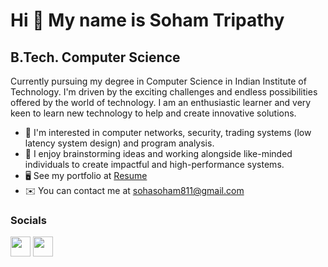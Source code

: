 Hi 👋 My name is Soham Tripathy
===============================

B.Tech. Computer Science
------------------------

Currently pursuing my degree in Computer Science in Indian Institute of Technology. I'm driven by the exciting challenges and endless possibilities offered by the world of technology. I am an enthusiastic learner and very keen to learn new technology to help and create innovative solutions.

* 🧠  I'm interested in computer networks, security, trading systems (low latency system design) and program analysis.
* 🌟  I enjoy brainstorming ideas and working alongside like-minded individuals to create impactful and high-performance systems.
* 🖥️  See my portfolio at [Resume](http://drive.google.com/file/d/1h54kgwNehbj1jP33af3A7Gb1EWSYAdXN/view?usp=sharing)
* ✉️  You can contact me at [sohasoham811@gmail.com](mailto:sohasoham811@gmail.com)

### Socials

<p align="left"> <a href="https://www.github.com/Archaic-Mage" target="_blank" rel="noreferrer"><img src="https://raw.githubusercontent.com/danielcranney/readme-generator/main/public/icons/socials/github.svg" width="32" height="32" /></a> <a href="https://www.linkedin.com/in/soham-tripathy-1bb923234/" target="_blank" rel="noreferrer"><img src="https://raw.githubusercontent.com/danielcranney/readme-generator/main/public/icons/socials/linkedin.svg" width="32" height="32" /></a></p>

